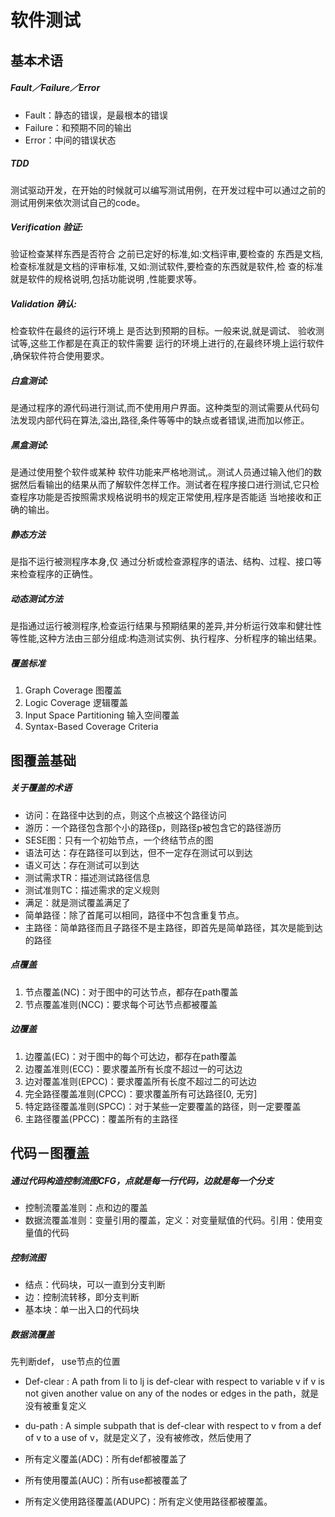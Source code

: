 # 软件测试

## 基本术语
##### Fault／Failure／Error
* Fault：静态的错误，是最根本的错误
* Failure：和预期不同的输出
* Error：中间的错误状态

##### TDD
测试驱动开发，在开始的时候就可以编写测试用例，在开发过程中可以通过之前的测试用例来依次测试自己的code。

##### Verification 验证:
验证检查某样东西是否符合 之前已定好的标准,如:文档评审,要检查的 东西是文档,检查标准就是文档的评审标准, 又如:测试软件,要检查的东西就是软件,检 查的标准就是软件的规格说明,包括功能说明 ,性能要求等。

##### Validation 确认:
检查软件在最终的运行环境上 是否达到预期的目标。一般来说,就是调试、 验收测试等,这些工作都是在真正的软件需要 运行的环境上进行的,在最终环境上运行软件 ,确保软件符合使用要求。

##### 白盒测试:
是通过程序的源代码进行测试,而不使用用户界面。这种类型的测试需要从代码句法发现内部代码在算法,溢出,路径,条件等等中的缺点或者错误,进而加以修正。

##### 黑盒测试:
是通过使用整个软件或某种 软件功能来严格地测试,。测试人员通过输入他们的数据然后看输出的结果从而了解软件怎样工作。测试者在程序接口进行测试,它只检查程序功能是否按照需求规格说明书的规定正常使用,程序是否能适 当地接收和正确的输出。

##### 静态方法
是指不运行被测程序本身,仅 通过分析或检查源程序的语法、结构、过程、接口等来检查程序的正确性。

##### 动态测试方法
是指通过运行被测程序,检查运行结果与预期结果的差异,并分析运行效率和健壮性等性能,这种方法由三部分组成:构造测试实例、执行程序、分析程序的输出结果。

##### 覆盖标准
1. Graph Coverage 图覆盖2. Logic Coverage 逻辑覆盖3. Input Space Partitioning 输入空间覆盖4. Syntax-Based Coverage Criteria


## 图覆盖基础

##### 关于覆盖的术语
* 访问：在路径中达到的点，则这个点被这个路径访问
* 游历：一个路径包含那个小的路径p，则路径p被包含它的路径游历
* SESE图：只有一个初始节点，一个终结节点的图
* 语法可达：存在路径可以到达，但不一定存在测试可以到达
* 语义可达：存在测试可以到达
* 测试需求TR：描述测试路径信息
* 测试准则TC：描述需求的定义规则
* 满足：就是测试覆盖满足了
* 简单路径：除了首尾可以相同，路径中不包含重复节点。
* 主路径：简单路径而且子路径不是主路径，即首先是简单路径，其次是能到达的路径

##### 点覆盖
1. 节点覆盖(NC)：对于图中的可达节点，都存在path覆盖
2. 节点覆盖准则(NCC)：要求每个可达节点都被覆盖

##### 边覆盖
1. 边覆盖(EC)：对于图中的每个可达边，都存在path覆盖
2. 边覆盖准则(ECC)：要求覆盖所有长度不超过一的可达边
3. 边对覆盖准则(EPCC)：要求覆盖所有长度不超过二的可达边
4. 完全路径覆盖准则(CPCC)：要求覆盖所有可达路径[0, 无穷]
5. 特定路径覆盖准则(SPCC)：对于某些一定要覆盖的路径，则一定要覆盖
6. 主路径覆盖(PPCC)：覆盖所有的主路径


## 代码－图覆盖

##### 通过代码构造控制流图CFG，点就是每一行代码，边就是每一个分支
* 控制流覆盖准则：点和边的覆盖
* 数据流覆盖准则：变量引用的覆盖，定义：对变量赋值的代码。引用：使用变量值的代码

##### 控制流图
* 结点：代码块，可以一直到分支判断
* 边：控制流转移，即分支判断
* 基本块：单一出入口的代码块

##### 数据流覆盖
先判断def， use节点的位置

* Def-clear : A path from li to lj is def-clear with respect to variable v if v is not given another value on any of the nodes or edges in the path，就是没有被重复定义
* du-path : A simple subpath that is def-clear with respect to v from a def of v to a use of v，就是定义了，没有被修改，然后使用了

* 所有定义覆盖(ADC)：所有def都被覆盖了
* 所有使用覆盖(AUC)：所有use都被覆盖了
* 所有定义使用路径覆盖(ADUPC)：所有定义使用路径都被覆盖。



